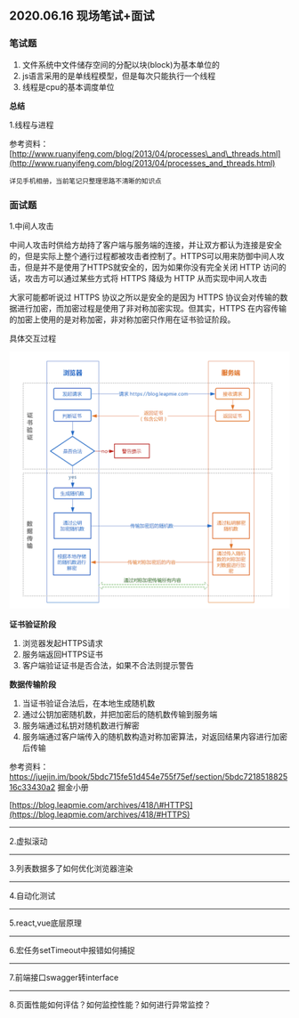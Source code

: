 2020.06.16 现场笔试+面试
------------------

### 笔试题

1. 文件系统中文件储存空间的分配以块(block)为基本单位的
2. js语言采用的是单线程模型，但是每次只能执行一个线程
3. 线程是cpu的基本调度单位

**总结**

1.线程与进程

参考资料： [http://www.ruanyifeng.com/blog/2013/04/processes\_and\_threads.html](http://www.ruanyifeng.com/blog/2013/04/processes_and_threads.html)

`详见手机相册，当前笔记只整理思路不清晰的知识点`



### 面试题

1.中间人攻击

中间人攻击时供给方劫持了客户端与服务端的连接，并让双方都认为连接是安全的，但是实际上整个通行过程都被攻击者控制了。HTTPS可以用来防御中间人攻击，但是并不是使用了HTTPS就安全的，因为如果你没有完全关闭 HTTP 访问的话，攻击方可以通过某些方式将 HTTPS 降级为 HTTP 从而实现中间人攻击

大家可能都听说过 HTTPS 协议之所以是安全的是因为 HTTPS 协议会对传输的数据进行加密，而加密过程是使用了非对称加密实现。但其实，HTTPS 在内容传输的加密上使用的是对称加密，非对称加密只作用在证书验证阶段。

具体交互过程

![https过程图解.png](./resources/0337DF01453CA4E673C32693560359C7.png)

**证书验证阶段**

1. 浏览器发起HTTPS请求
2. 服务端返回HTTPS证书
3. 客户端验证证书是否合法，如果不合法则提示警告

**数据传输阶段**

1. 当证书验证合法后，在本地生成随机数
2. 通过公钥加密随机数，并把加密后的随机数传输到服务端
3. 服务端通过私钥对随机数进行解密
4. 服务端通过客户端传入的随机数构造对称加密算法，对返回结果内容进行加密后传输



参考资料：<https://juejin.im/book/5bdc715fe51d454e755f75ef/section/5bdc721851882516c33430a2> 掘金小册

 [https://blog.leapmie.com/archives/418/\#HTTPS](https://blog.leapmie.com/archives/418/#HTTPS)

---

2.虚拟滚动

---

3.列表数据多了如何优化浏览器渲染

---

4.自动化测试

---

5.react,vue底层原理

---

6.宏任务setTimeout中报错如何捕捉

---

7.前端接口swagger转interface

---

8.页面性能如何评估？如何监控性能？如何进行异常监控？